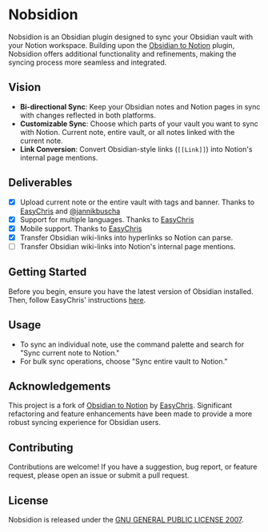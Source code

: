 # Nobsidion

Nobsidion is an Obsidian plugin designed to sync your Obsidian vault with your Notion workspace. Building upon the [Obsidian to Notion](https://github.com/EasyChris/obsidian-to-notion/) plugin, Nobsidion offers additional functionality and refinements, making the syncing process more seamless and integrated.

## Vision

-   **Bi-directional Sync**: Keep your Obsidian notes and Notion pages in sync with changes reflected in both platforms.
-   **Customizable Sync**: Choose which parts of your vault you want to sync with Notion. Current note, entire vault, or all notes linked with the current note.
-   **Link Conversion**: Convert Obsidian-style links (`[[Link]]`) into Notion's internal page mentions.

## Deliverables

-   [x] Upload current note or the entire vault with tags and banner. Thanks to [EasyChris](https://github.com/EasyChris) and [@jannikbuscha](https://github.com/jannikbuscha)
-   [x] Support for multiple languages. Thanks to [EasyChris](https://github.com/EasyChris)
-   [x] Mobile support. Thanks to [EasyChris](https://github.com/EasyChris)
-   [x] Transfer Obsidian wiki-links into hyperlinks so Notion can parse.
-   [ ] Transfer Obsidian wiki-links into Notion's internal page mentions.

## Getting Started

Before you begin, ensure you have the latest version of Obsidian installed. Then, follow EasyChris' instructions [here](https://github.com/EasyChris/obsidian-to-notion/tree/master).

## Usage

-   To sync an individual note, use the command palette and search for "Sync current note to Notion."
-   For bulk sync operations, choose "Sync entire vault to Notion."

## Acknowledgements

This project is a fork of [Obsidian to Notion](https://github.com/EasyChris/obsidian-to-notion/) by [EasyChris](https://github.com/EasyChris). Significant refactoring and feature enhancements have been made to provide a more robust syncing experience for Obsidian users.

## Contributing

Contributions are welcome! If you have a suggestion, bug report, or feature request, please open an issue or submit a pull request.

## License

Nobsidion is released under the [GNU GENERAL PUBLIC LICENSE 2007](LICENSE).
